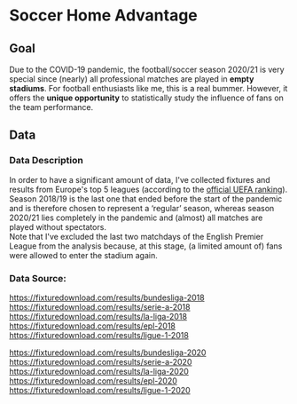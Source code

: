 # Soccer Home Advantage

## Goal
Due to the COVID-19 pandemic, the football/soccer season 2020/21 is very special since (nearly) all professional matches are played in **empty stadiums**. For football enthusiasts like me, this is a real bummer. However, it offers the **unique opportunity** to statistically study the influence of fans on the team performance.

## Data
### Data Description
In order to have a significant amount of data, I've collected fixtures and results from Europe's top 5 leagues (according to the [official UEFA ranking](https://www.uefa.com/memberassociations/uefarankings/country/#/yr/2021)). Season 2018/19 is the last one that ended before the start of the pandemic and is therefore chosen to represent a &#8216;regular&#8217; season, whereas season 2020/21 lies completely in the pandemic and (almost) all matches are played without spectators.   
Note that I've excluded the last two matchdays of the English Premier League from the analysis because, at this stage, (a limited amount of) fans were allowed to enter the stadium again.  

### Data Source:  
https://fixturedownload.com/results/bundesliga-2018  
https://fixturedownload.com/results/serie-a-2018  
https://fixturedownload.com/results/la-liga-2018  
https://fixturedownload.com/results/epl-2018  
https://fixturedownload.com/results/ligue-1-2018  

https://fixturedownload.com/results/bundesliga-2020  
https://fixturedownload.com/results/serie-a-2020  
https://fixturedownload.com/results/la-liga-2020  
https://fixturedownload.com/results/epl-2020  
https://fixturedownload.com/results/ligue-1-2020  
